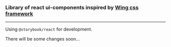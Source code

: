 ### Library of react ui-components inspired by [Wing css framework](https://github.com/kbrsh/wing)

---

Using `@storybook/react` for development.

There will be some changes soon...
